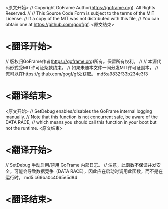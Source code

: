 
<原文开始>
// Copyright GoFrame Author(https://goframe.org). All Rights Reserved.
//
// This Source Code Form is subject to the terms of the MIT License.
// If a copy of the MIT was not distributed with this file,
// You can obtain one at https://github.com/gogf/gf.
<原文结束>

# <翻译开始>
// 版权归GoFrame作者(https://goframe.org)所有。保留所有权利。
//
// 本源代码形式受MIT许可证条款约束。
// 如果未随本文件一同分发MIT许可证副本，
// 您可以在https://github.com/gogf/gf处获取。 md5:a9832f33b234e3f3
# <翻译结束>


<原文开始>
// SetDebug enables/disables the GoFrame internal logging manually.
// Note that this function is not concurrent safe, be aware of the DATA RACE,
// which means you should call this function in your boot but not the runtime.
<原文结束>

# <翻译开始>
// SetDebug 手动启用/禁用 GoFrame 内部日志。
// 注意，此函数不保证并发安全，可能会导致数据竞争（DATA RACE），因此应在启动时调用此函数，而不是在运行时。 md5:c69ba0c4065e5d84
# <翻译结束>

